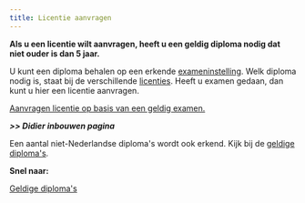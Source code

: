 ```yaml
---
title: Licentie aanvragen
---
```

**Als u een licentie wilt aanvragen, heeft u een geldig diploma nodig dat niet ouder is dan 5 jaar.** 

U kunt een diploma behalen op een erkende [exameninstelling](http://erkenningencontentsite.netlify.com/wat-wij-doen/exameninstellingen/welke-exameninstellingen-zijn-er). Welk diploma nodig is, staat bij de verschillende [licenties](/licenties/welke-licenties-zijn-er). Heeft u examen gedaan, dan kunt u hier een licentie aanvragen.

[Aanvragen licentie op basis van een geldig examen.](https://www.erkenningen.nl/Default.aspx?tabid=153)

_**\>> Didier inbouwen pagina**_

Een aantal niet-Nederlandse diploma's wordt ook erkend. Kijk bij de [geldige diploma's](</licenties/licentie-aanvragen/geldige diploma's>).

**Snel naar:**

[Geldige diploma's](</licenties/licentie-aanvragen/geldige diploma's>)
